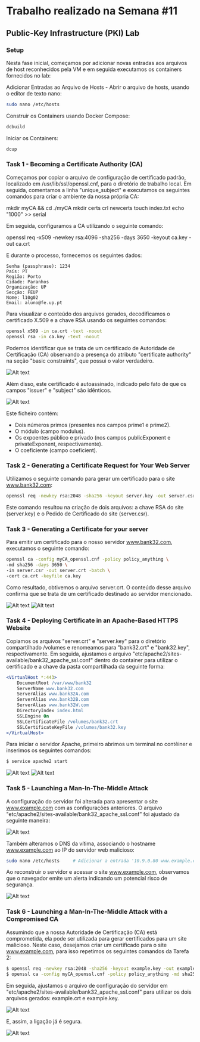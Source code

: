 # Trabalho realizado na Semana #11
## Public-Key Infrastructure (PKI) Lab
### Setup

Nesta fase inicial, começamos por adicionar novas entradas aos arquivos de host reconhecidos pela VM e em seguida executamos os containers fornecidos no lab:

Adicionar Entradas ao Arquivo de Hosts -
Abrir o arquivo de hosts, usando o editor de texto nano:

```bash
sudo nano /etc/hosts
```

Construir os Containers usando Docker Compose:

```bash
dcbuild
```

Iniciar os Containers:

```bash
dcup
```

### Task 1 - Becoming a Certificate Authority (CA)

Começamos por copiar o arquivo de configuração de certificado padrão, localizado em /usr/lib/ssl/openssl.cnf, para o diretório de trabalho local. Em seguida, comentamos a linha "unique_subject" e executamos os seguintes comandos para criar o ambiente da nossa própria CA:

mkdir myCA && cd ./myCA
mkdir certs crl newcerts
touch index.txt
echo "1000" >> serial

Em seguida, configuramos a CA utilizando o seguinte comando:

openssl req -x509 -newkey rsa:4096 -sha256 -days 3650 -keyout ca.key -out ca.crt

E durante o processo, fornecemos os seguintes dados:

    Senha (passphrase): 1234
    País: PT
    Região: Porto
    Cidade: Paranhos
    Organização: UP
    Secção: FEUP
    Nome: l10g02
    Email: aluno@fe.up.pt

Para visualizar o conteúdo dos arquivos gerados, decodificamos o certificado X.509 e a chave RSA usando os seguintes comandos:

```bash
openssl x509 -in ca.crt -text -noout
openssl rsa -in ca.key -text -noout
```

Podemos identificar que se trata de um certificado de Autoridade de Certificação (CA) observando a presença do atributo "certificate authority" na seção "basic constraints", que possui o valor verdadeiro.

![Alt text](/images/Screenshot_from_2023-12-10_13-02-14.png)

Além disso, este certificado é autoassinado, indicado pelo fato de que os campos "issuer" e "subject" são idênticos.

![Alt text](/images/Screenshot_from_2023-12-10_13-03-03.png)

Este ficheiro contém:
- Dois números primos (presentes nos campos prime1 e prime2).
- O módulo (campo modulus).
- Os expoentes público e privado (nos campos publicExponent e privateExponent, respectivamente).
- O coeficiente (campo coeficient).

### Task 2 - Generating a Certificate Request for Your Web Server

Utilizamos o seguinte comando para gerar um certificado para o site www.bank32.com:

```bash
openssl req -newkey rsa:2048 -sha256 -keyout server.key -out server.csr -subj "/CN=www.bank32.com/O=Bank32 Inc./C=US" -passout pass:1234 -addext "subjectAltName=DNS:www.bank32.com,DNS:www.bank32A.com,DNS:www.bank32A.com"
```

Este comando resultou na criação de dois arquivos: a chave RSA do site (server.key) e o Pedido de Certificado do site (server.csr).

### Task 3 - Generating a Certificate for your server

Para emitir um certificado para o nosso servidor www.bank32.com, executamos o seguinte comando:

```bash
openssl ca -config myCA_openssl.cnf -policy policy_anything \
-md sha256 -days 3650 \
-in server.csr -out server.crt -batch \
-cert ca.crt -keyfile ca.key
```

Como resultado, obtivemos o arquivo server.crt. O conteúdo desse arquivo confirma que se trata de um certificado destinado ao servidor mencionado.

![Alt text](/images/Screenshot_from_2023-12-10_16-30-26.png)
![Alt text](/images/Screenshot_from_2023-12-10_16-30-35.png)

### Task 4 - Deploying Certificate in an Apache-Based HTTPS Website

Copiamos os arquivos "server.crt" e "server.key" para o diretório compartilhado /volumes e renomeamos para "bank32.crt" e "bank32.key", respectivamente. Em seguida, ajustamos o arquivo "etc/apache2/sites-available/bank32_apache_ssl.conf" dentro do container para utilizar o certificado e a chave da pasta compartilhada da seguinte forma:

```apache
<VirtualHost *:443> 
    DocumentRoot /var/www/bank32
    ServerName www.bank32.com
    ServerAlias www.bank32A.com
    ServerAlias www.bank32B.com
    ServerAlias www.bank32W.com
    DirectoryIndex index.html
    SSLEngine On 
    SSLCertificateFile /volumes/bank32.crt
    SSLCertificateKeyFile /volumes/bank32.key
</VirtualHost>
```

Para iniciar o servidor Apache, primeiro abrimos um terminal no contêiner e inserimos os seguintes comandos:

```bash
$ service apache2 start
```
![Alt text](/images/Screenshot_from_2023-12-10_18-02-14.png)
![Alt text](/images/Screenshot_from_2023-12-10_18-05-47.png)


### Task 5 - Launching a Man-In-The-Middle Attack

A configuração do servidor foi alterada para apresentar o site www.example.com com as configurações anteriores. O arquivo "etc/apache2/sites-available/bank32_apache_ssl.conf" foi ajustado da seguinte maneira:

![Alt text](/images/Screenshot_from_2023-12-10_18-09-48.png)

Também alteramos o DNS da vítima, associando o hostname www.example.com ao IP do servidor web malicioso:

```bash
sudo nano /etc/hosts     # Adicionar a entrada '10.9.0.80 www.example.com'
```

Ao reconstruir o servidor e acessar o site www.example.com, observamos que o navegador emite um alerta indicando um potencial risco de segurança.

![Alt text](/images/Screenshot_from_2023-12-10_18-15-47.png)

### Task 6 - Launching a Man-In-The-Middle Attack with a Compromised CA
Assumindo que a nossa Autoridade de Certificação (CA) está comprometida, ela pode ser utilizada para gerar certificados para um site malicioso. Neste caso, desejamos criar um certificado para o site www.example.com, para isso repetimos os seguintes comandos da Tarefa 2:

```bash
$ openssl req -newkey rsa:2048 -sha256 -keyout example.key -out example.csr -subj "/CN=www.example.com/O=example Inc./C=US" -passout pass:1234
$ openssl ca -config myCA_openssl.cnf -policy policy_anything -md sha256 -days 3650 -in example.csr -out example.crt -batch -cert ca.crt -keyfile ca.key
```

Em seguida, ajustamos o arquivo de configuração do servidor em "etc/apache2/sites-available/bank32_apache_ssl.conf" para utilizar os dois arquivos gerados: example.crt e example.key.

![Alt text](/images/Screenshot_from_2023-12-10_18-30-00.png)

E, assim, a ligação já é segura.

![Alt text](/images/Captura_de_ecra_de_2023-12-10_23-31-37.png)
